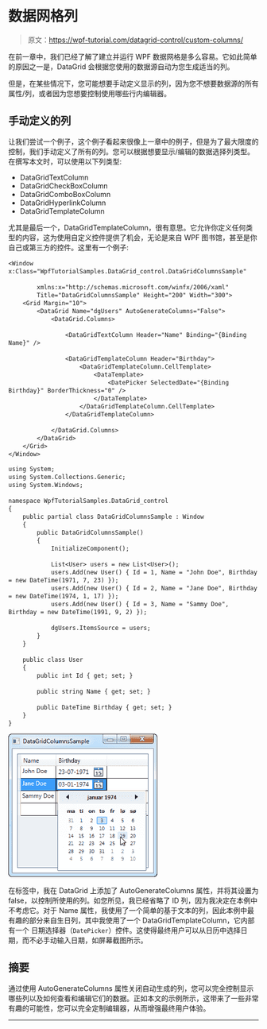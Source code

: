 # 数据网格列

> 原文：<https://wpf-tutorial.com/datagrid-control/custom-columns/>

在前一章中，我们已经了解了建立并运行 WPF 数据网格是多么容易。它如此简单的原因之一是，DataGrid 会根据您使用的数据源自动为您生成适当的列。

但是，在某些情况下，您可能想要手动定义显示的列，因为您不想要数据源的所有属性/列，或者因为您想要控制使用哪些行内编辑器。

## 手动定义的列

让我们尝试一个例子，这个例子看起来很像上一章中的例子，但是为了最大限度的控制，我们手动定义了所有的列。您可以根据想要显示/编辑的数据选择列类型。在撰写本文时，可以使用以下列类型:

*   DataGridTextColumn
*   DataGridCheckBoxColumn
*   DataGridComboBoxColumn
*   DataGridHyperlinkColumn
*   DataGridTemplateColumn

尤其是最后一个，DataGridTemplateColumn，很有意思。它允许你定义任何类型的内容，这为使用自定义控件提供了机会，无论是来自 WPF 图书馆，甚至是你自己或第三方的控件。这里有一个例子:

<input type="hidden" name="IL_IN_ARTICLE">

```
<Window x:Class="WpfTutorialSamples.DataGrid_control.DataGridColumnsSample"

        xmlns:x="http://schemas.microsoft.com/winfx/2006/xaml"
        Title="DataGridColumnsSample" Height="200" Width="300">
    <Grid Margin="10">
		<DataGrid Name="dgUsers" AutoGenerateColumns="False">
			<DataGrid.Columns>

				<DataGridTextColumn Header="Name" Binding="{Binding Name}" />

				<DataGridTemplateColumn Header="Birthday">
					<DataGridTemplateColumn.CellTemplate>
						<DataTemplate>
							<DatePicker SelectedDate="{Binding Birthday}" BorderThickness="0" />
						</DataTemplate>
					</DataGridTemplateColumn.CellTemplate>
				</DataGridTemplateColumn>

			</DataGrid.Columns>
		</DataGrid>
	</Grid>
</Window>
```

```
using System;
using System.Collections.Generic;
using System.Windows;

namespace WpfTutorialSamples.DataGrid_control
{
	public partial class DataGridColumnsSample : Window
	{
		public DataGridColumnsSample()
		{
			InitializeComponent();

			List<User> users = new List<User>();
			users.Add(new User() { Id = 1, Name = "John Doe", Birthday = new DateTime(1971, 7, 23) });
			users.Add(new User() { Id = 2, Name = "Jane Doe", Birthday = new DateTime(1974, 1, 17) });
			users.Add(new User() { Id = 3, Name = "Sammy Doe", Birthday = new DateTime(1991, 9, 2) });

			dgUsers.ItemsSource = users;
		}
	}

	public class User
	{
		public int Id { get; set; }

		public string Name { get; set; }

		public DateTime Birthday { get; set; }
	}
}
```

![](img/4d4b8fb82a69881370cf6c3e7a812fe6.png "A DataGrid with custom columns")

在标签中，我在 DataGrid 上添加了 AutoGenerateColumns 属性，并将其设置为 false，以控制所使用的列。如您所见，我已经省略了 ID 列，因为我决定在本例中不考虑它。对于 Name 属性，我使用了一个简单的基于文本的列，因此本例中最有趣的部分来自生日列，其中我使用了一个 DataGridTemplateColumn，它内部有一个 日期选择器（`DatePicker`）控件。这使得最终用户可以从日历中选择日期，而不必手动输入日期，如屏幕截图所示。

## 摘要

通过使用 AutoGenerateColumns 属性关闭自动生成的列，您可以完全控制显示哪些列以及如何查看和编辑它们的数据。正如本文的示例所示，这带来了一些非常有趣的可能性，您可以完全定制编辑器，从而增强最终用户体验。

* * *